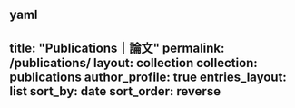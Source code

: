 yaml
---
title: "Publications｜論文"
permalink: /publications/
layout: collection
collection: publications
author_profile: true
entries_layout: list
sort_by: date
sort_order: reverse
---
